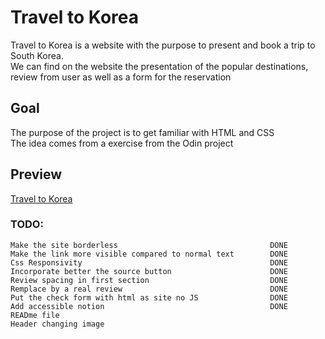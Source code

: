 # Travel to Korea

Travel to Korea is a website with the purpose to present and book a trip to South Korea.   
We can find on the website the presentation of the popular destinations, review from user as well as a form for the reservation

## Goal

The purpose of the project is to get familiar with HTML and CSS  
The idea comes from a exercise from the Odin project

## Preview

[Travel to Korea](https://haveadream1.github.io/travel-to-korea/)

### TODO:

    Make the site borderless                                  DONE  
    Make the link more visible compared to normal text        DONE  
    Css Responsivity                                          DONE  
    Incorporate better the source button                      DONE  
    Review spacing in first section                           DONE  
    Remplace by a real review                                 DONE  
    Put the check form with html as site no JS                DONE  
    Add accessible notion                                     DONE  
    READme file                                               
    Header changing image
